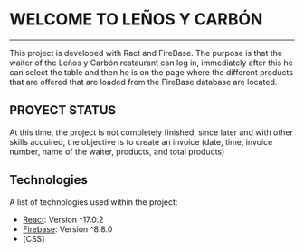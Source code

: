 # WELCOME TO LEÑOS Y CARBÓN 
***
This project is developed with Ract and FireBase. The purpose is that the waiter of the Leños y Carbón restaurant can log in, immediately after this he can select the table and then he is on the page where the different products that are offered that are loaded from the FireBase database are located.

## PROYECT STATUS
At this time, the project is not completely finished, since later and with other skills acquired, the objective is to create an invoice (date, time, invoice number, name of the waiter, products, and total products)

## Technologies

A list of technologies used within the project:
* [React](https://es.reactjs.org/): Version ^17.0.2
* [Firebase](https://firebase.google.com/?hl=es): Version ^8.8.0
* [CSS]
